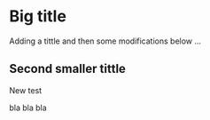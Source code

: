 # Big title

Adding a tittle and then some modifications below ...

## Second smaller tittle

New test

bla bla bla
